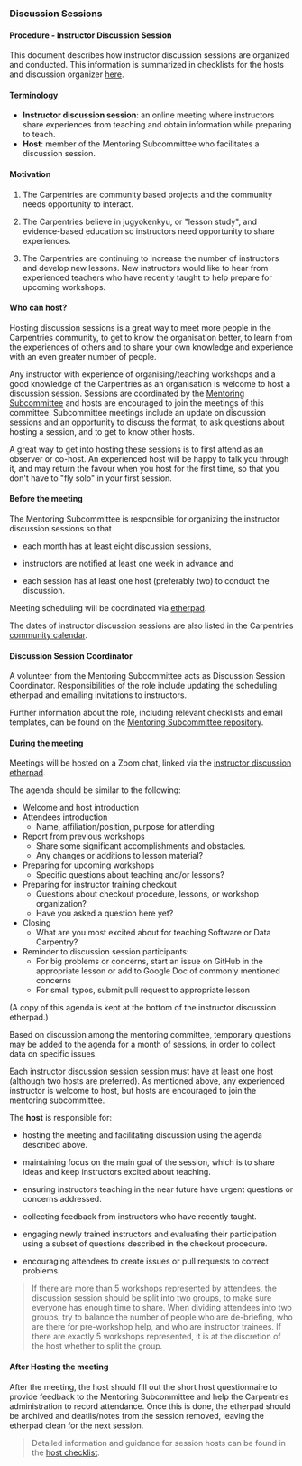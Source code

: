 ### Discussion Sessions

#### Procedure - Instructor Discussion Session

This document describes how instructor discussion sessions are organized and conducted.  This information is summarized in checklists for the hosts and discussion organizer [here](checklists-discussion-sessions.md).  

#### Terminology

-   **Instructor discussion session**: an online meeting where instructors share experiences from teaching and obtain information while preparing to teach.
-   **Host**: member of the Mentoring Subcommittee who facilitates a discussion session.

#### Motivation

1.  The Carpentries are community based projects and the community needs opportunity to interact.

2.  The Carpentries believe in jugyokenkyu, or "lesson study", and evidence-based education so instructors need opportunity to share experiences.

3. The Carpentries are continuing to increase the number of instructors and develop new lessons. New instructors would like to hear from experienced teachers who have recently taught to help prepare for upcoming workshops.

#### Who can host?

Hosting discussion sessions is a great way to meet more people in the Carpentries community, to get to know the organisation better, to learn from the experiences of others and to share your own knowledge and experience with an even greater number of people.

Any instructor with experience of organising/teaching workshops and a good knowledge of the Carpentries as an organisation is welcome to host a discussion session. Sessions are coordinated by the [Mentoring Subcommittee](http://pad.software-carpentry.org/scf-mentoring) and hosts are encouraged to join the meetings of this committee. Subcommittee meetings include an update on discussion sessions and an opportunity to discuss the format, to ask questions about hosting a session, and to get to know other hosts.

A great way to get into hosting these sessions is to first attend as an observer or co-host. An experienced host will be happy to talk you through it, and may return the favour when you host for the first time, so that you don't have to "fly solo" in your first session. 

#### Before the meeting

The Mentoring Subcommittee is responsible for organizing the instructor discussion sessions so that

-   each month has at least eight discussion sessions,

-   instructors are notified at least one week in advance and

-   each session has at least one host (preferably two) to conduct the discussion.

Meeting scheduling will be coordinated via [etherpad](http://pad.software-carpentry.org/instructor-discussion).

The dates of instructor discussion sessions are also listed in the Carpentries [community calendar](https://calendar.google.com/calendar/embed?src=oseuuoht0tvjbokgg3noh8c47g%40group.calendar.google.com).

#### Discussion Session Coordinator

A volunteer from the Mentoring Subcommittee acts as Discussion Session Coordinator. Responsibilities of the role include updating the scheduling etherpad and emailing invitations to instructors.

Further information about the role, including relevant checklists and email templates, can be found on the [Mentoring Subcommittee repository](https://github.com/carpentries/mentoring/blob/master/roles/discussion-coordinators.md).

#### During the meeting

Meetings will be hosted on a Zoom chat, linked via the [instructor discussion etherpad](http://pad.software-carpentry.org/instructor-discussion).

The agenda should be similar to the following:

- Welcome and host introduction
- Attendees introduction
    - Name, affiliation/position, purpose for attending
- Report from previous workshops
    - Share some significant accomplishments and obstacles.
    - Any changes or additions to lesson material?
- Preparing for upcoming workshops
    - Specific questions about teaching and/or lessons?
- Preparing for instructor training checkout
    - Questions about checkout procedure, lessons, or workshop organization?
    - Have you asked a question here yet?
- Closing
    - What are you most excited about for teaching Software or Data Carpentry?  
- Reminder to discussion session participants: 
    - For big problems or concerns, start an issue on GitHub in the appropriate lesson or add to Google Doc of commonly mentioned concerns
    - For small typos, submit pull request to appropriate lesson

(A copy of this agenda is kept at the bottom of the instructor discussion etherpad.)

Based on discussion among the mentoring committee, temporary questions may be added to the agenda for a month of sessions, in order to collect data on specific issues.  

Each instructor discussion session session must have at least one host (although two hosts are preferred). As mentioned above, any experienced instructor is welcome to host, but hosts are encouraged to join the mentoring subcommittee. 

The **host** is responsible for: 

- hosting the meeting and facilitating discussion using the agenda described above. 

- maintaining focus on the main goal of the session, which is to share ideas and keep instructors excited about teaching.

- ensuring instructors teaching in the near future have urgent questions or concerns addressed.

- collecting feedback from instructors who have recently taught.

- engaging newly trained instructors and evaluating their participation using a subset of 
questions described in the checkout procedure.

- encouraging attendees to create issues or pull requests to correct problems.

> If there are more than 5 workshops represented by attendees, the discussion session should be split into two groups, to make sure everyone has enough time to share.  When dividing attendees into two groups, try to balance the number of people who are de-briefing, who are there for pre-workshop help, and who are instructor trainees.  If there are exactly 5 workshops represented, it is at the discretion of the host whether to split the group.  


#### After Hosting the meeting

After the meeting, the host should fill out the short host questionnaire to provide feedback to the Mentoring Subcommittee and help the Carpentries administration to record attendance. Once this is done, the etherpad should be archived and deatils/notes from the session removed, leaving the etherpad clean for the next session.

> Detailed information and guidance for session hosts can be found in the [host checklist](https://docs.carpentries.org/topic_folders/mentoring/discussion_session_checklist.html).
